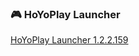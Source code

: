 ### 🎮 HoYoPlay Launcher

[HoYoPlay Launcher 1.2.2.159](https://download-porter.hoyoverse.com/download-porter/2024/10/16/VYTpXlbWo8_1.2.2.159_1_0_hyp_hoyoverse_prod_202410101639_pXThMoIQ.exe?trace_key=HoYoPlay_install_ua_2186c988cc9d)
